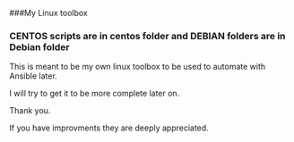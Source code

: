 ###My Linux toolbox

### CENTOS scripts are in centos folder and DEBIAN folders are in Debian folder

This is meant to be my own linux toolbox to be used to automate with Ansible later.

I will try to get it to be more complete later on. 



Thank you.

If you have improvments they are deeply appreciated.


